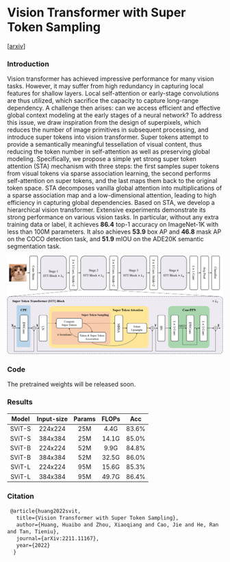 # Vision Transformer with Super Token Sampling

[[arxiv](https://arxiv.org/abs/2211.11167)]

###  Introduction

Vision transformer has achieved impressive performance for many vision tasks. However, it may suffer from high redundancy in capturing local features for shallow layers. Local self-attention or early-stage convolutions are thus utilized, which sacrifice the capacity to capture long-range dependency. A challenge then arises: can we access efficient and effective global context modeling at the early stages of a neural network? To address this issue, we draw inspiration from the design of superpixels, which reduces the number of image primitives in subsequent processing, and introduce super tokens into vision transformer. Super tokens attempt to provide a semantically meaningful tessellation of visual content, thus reducing the token number in self-attention as well as preserving global modeling. Specifically, we propose a simple yet strong super token attention (STA) mechanism with three steps: the first samples super tokens from visual tokens via sparse association learning, the second performs self-attention on super tokens, and the last maps them back to the original token space. STA decomposes vanilla global attention into multiplications of a sparse association map and a low-dimensional attention, leading to high efficiency in capturing global dependencies. Based on STA, we develop a hierarchical vision transformer.
Extensive experiments demonstrate its strong performance on various vision tasks. In particular, without any extra training data or label, it achieves **86.4** top-1 accuracy on ImageNet-1K with less than 100M parameters. It also achieves  **53.9** box AP and **46.8** mask AP on the COCO detection task, and **51.9** mIOU on the ADE20K semantic segmentation task.

![model](images/network.png)

### Code

The pretrained weights will be released soon.

### Results

|Model|Input-size|Params|FLOPs|Acc|
|:---:|:---:|:---:|:---:|:---:|
|SViT-S|224x224|25M|4.4G|83.6%|
|SViT-S|384x384|25M|14.1G|85.0%|
|SViT-B|224x224|52M|9.9G|84.8%|
|SViT-B|384x384|52M|32.5G|86.0%|
|SViT-L|224x224|95M|15.6G|85.3%|
|SViT-L|384x384|95M|49.7G|86.4%|

### Citation
	 @article{huang2022svit,
	   title={Vision Transformer with Super Token Sampling},
	   author={Huang, Huaibo and Zhou, Xiaoqiang and Cao, Jie and He, Ran and Tan, Tieniu},
	   journal={arXiv:2211.11167},   
	   year={2022}
	  }
